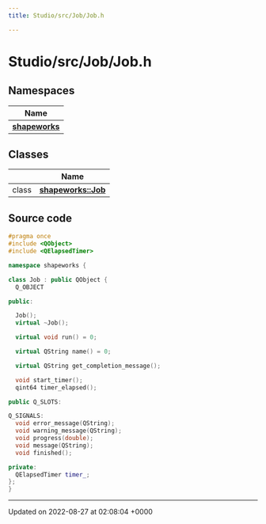 ```yaml
---
title: Studio/src/Job/Job.h

---
```


# Studio/src/Job/Job.h



## Namespaces

| Name           |
| -------------- |
| **[shapeworks](../Namespaces/namespaceshapeworks.md)**  |

## Classes

|                | Name           |
| -------------- | -------------- |
| class | **[shapeworks::Job](../Classes/classshapeworks_1_1Job.md)**  |




## Source code

```cpp
#pragma once
#include <QObject>
#include <QElapsedTimer>

namespace shapeworks {

class Job : public QObject {
  Q_OBJECT

public:

  Job();
  virtual ~Job();

  virtual void run() = 0;

  virtual QString name() = 0;

  virtual QString get_completion_message();

  void start_timer();
  qint64 timer_elapsed();

public Q_SLOTS:

Q_SIGNALS:
  void error_message(QString);
  void warning_message(QString);
  void progress(double);
  void message(QString);
  void finished();

private:
  QElapsedTimer timer_;
};
}
```


-------------------------------

Updated on 2022-08-27 at 02:08:04 +0000
